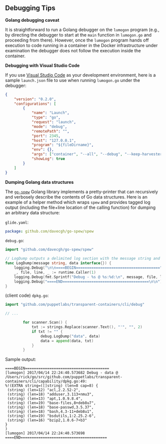 ## Debugging Tips

**Golang debugging caveat**

It is straightforward to run a Golang debugger on the `lumogon` program (e.g.,
by directing the debugger to start at the `main` function in `lumogon.go` and
proceeding from there). However, once the `lumogon` program hands off execution
to code running in a container in the Docker infrastructure under examination
the debugger does not follow the execution inside the container.

**Debugging with Visual Studio Code**

If you use [Visual Studio Code](https://code.visualstudio.com/) as your
development environment, here is a sample `launch.json` file to use when running
`lumogon.go` under the debugger:

``` json
{
    "version": "0.2.0",
    "configurations": [
        {
            "name": "Launch",
            "type": "go",
            "request": "launch",
            "mode": "debug",
            "remotePath": "",
            "port": 2345,
            "host": "127.0.0.1",
            "program": "${fileDirname}",
            "env": {},
            "args": ["container", "--all", "--debug", "--keep-harvesters"],
            "showLog": true
        }
    ]
}
```

**Dumping Golang data structures**

The [`go-spew`](https://github.com/davecgh/go-spew) Golang library implements a
pretty-printer that can recursively and verbosely describe the contents of Go
data structures. Here is an example of a helper method which wraps `spew` and
provides tagged log output (including the file+line location of the calling
function) for dumping an arbitrary data structure:

`glide.yaml`:
``` yaml
package: github.com/davecgh/go-spew/spew
```


`debug.go`:
``` go
import "github.com/davecgh/go-spew/spew"

// LogDump outputs a delimited log section with the message string and a structured dump of the provided data object
func LogDump(message string, data interface{}) {
    logging.Debug("\n\n====BEGIN======================================")
    _, file, line, _ := runtime.Caller(1)
    logging.Debug(fmt.Sprintf("Debug - %s @ %s:%d:\n", message, file, line), spew.Sdump(data))
    logging.Debug("====END=======================================\n\n")
}
```

(client code) `dpkg.go`:

``` go
import "github.com/puppetlabs/transparent-containers/cli/debug"

// ...

        for scanner.Scan() {
            txt := strings.Replace(scanner.Text(), "'", "", 2)
            if txt != "" {
                debug.LogDump("data", data)
                data = append(data, txt)
            }
        }
```

Sample output:

```
====BEGIN======================================
[lumogon] 2017/04/14 22:24:40.573682 Debug - data @ /Users/rick/go/src/github.com/puppetlabs/transparent-containers/cli/capability/dpkg.go:49:
%!(EXTRA string=([]string) (len=8 cap=8) {
 (string) (len=12) "acl,2.2.52-2",
 (string) (len=18) "adduser,3.113+nmu3",
 (string) (len=13) "apt,1.0.9.8.4",
 (string) (len=19) "base-files,8+deb8u7",
 (string) (len=18) "base-passwd,3.5.37",
 (string) (len=18) "bash,4.3-11+deb8u1",
 (string) (len=19) "bsdutils,1:2.25.2-6",
 (string) (len=16) "bzip2,1.0.6-7+b3"
}
)
[lumogon] 2017/04/14 22:24:40.573698 ====END=======================================
```
